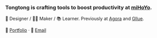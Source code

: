 ### Tongtong is crafting tools to boost productivity at [miHoYo](https://www.mihoyo.com/).

🎨 Designer / 🙌🏻 Maker / 📚 Learner. Previously at [Agora](https://www.agora.io/) and [Gllue](http://gllue.com/). 

📂 [Portfolio](https://tongtonglu.site/) · 📧 [Email](mailto:lutongtongchina@gmail.com)
